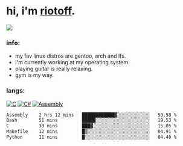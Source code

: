 # hi, i'm [riotoff](https://t.me/terpila898).

[![](https://komarev.com/ghpvc/?username=RIOTOFF&logo=github&style=for-the-badge&color=202020)](https://github.com/RiotOff)
<br />

### info:
- my fav linux distros are gentoo, arch and lfs.
- i'm currently working at my operating system.
- playing guitar is really relaxing.
- gym is my way.
### langs:
[![C](https://img.shields.io/badge/-C-202020?style=for-the-badge)](https://wikipedia.org/wiki/C_(programming_language))
[![C#](https://img.shields.io/badge/-CSharp-202020?style=for-the-badge)](https://wikipedia.org/wiki/C_Sharp_(programming_language))
[![Assembly](https://img.shields.io/badge/-Assembly-202020?style=for-the-badge)](https://wikipedia.org/wiki/Assembly_language)

<!--START_SECTION:waka-->

```txt
Assembly    2 hrs 12 mins   ████████████▓░░░░░░░░░░░░   50.58 %
Bash        51 mins         █████░░░░░░░░░░░░░░░░░░░░   19.53 %
C           39 mins         ███▓░░░░░░░░░░░░░░░░░░░░░   15.05 %
Makefile    12 mins         █▒░░░░░░░░░░░░░░░░░░░░░░░   04.91 %
Python      11 mins         █░░░░░░░░░░░░░░░░░░░░░░░░   04.48 %
```

<!--END_SECTION:waka-->
